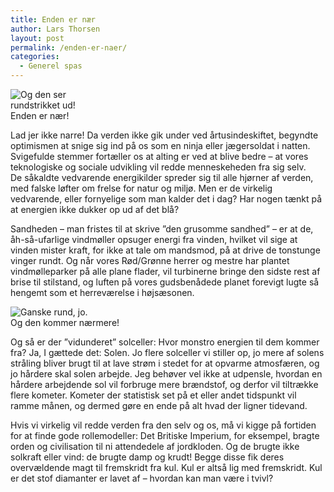 ```yaml
---
title: Enden er nær
author: Lars Thorsen
layout: post
permalink: /enden-er-naer/
categories:
  - Generel spas
---
```

<div class="bitImage bitRight" style="width: 143px">
  <img src="http://www.abekat.net/wp-content/images/naer.jpg" alt="Og den ser rundstrikket ud!" /><br /> Enden er nær!
</div>

Lad jer ikke narre! Da verden ikke gik under ved årtusindeskiftet, begyndte optimismen at snige sig ind på os som en ninja eller jægersoldat i natten. Svigefulde stemmer fortæller os at alting er ved at blive bedre – at vores teknologiske og sociale udvikling vil redde menneskeheden fra sig selv.  
De såkaldte vedvarende energikilder spreder sig til alle hjørner af verden, med falske løfter om frelse for natur og miljø. Men er de virkelig vedvarende, eller fornyelige som man kalder det i dag? Har nogen tænkt på at energien ikke dukker op ud af det blå?

Sandheden – man fristes til at skrive ”den grusomme sandhed” – er at de, åh-så-ufarlige vindmøller opsuger energi fra vinden, hvilket vil sige at vinden mister kraft, for ikke at tale om mandsmod, på at drive de tonstunge vinger rundt. Og når vores Rød/Grønne herrer og mestre har plantet vindmølleparker på alle plane flader, vil turbinerne bringe den sidste rest af brise til stilstand, og luften på vores gudsbenådede planet forevigt lugte så hengemt som et herreværelse i højsæsonen.

<div class="bitImage bitLeft" style="width: 183px">
  <img src="http://www.abekat.net/wp-content/images/naermere.jpg" alt="Ganske rund, jo." /><br /> Og den kommer nærmere!
</div>

Og så er der ”vidunderet” solceller: Hvor monstro energien til dem kommer fra? Ja, I gættede det: Solen. Jo flere solceller vi stiller op, jo mere af solens stråling bliver brugt til at lave strøm i stedet for at opvarme atmosfæren, og jo hårdere skal solen arbejde. Jeg behøver vel ikke at udpensle, hvordan en hårdere arbejdende sol vil forbruge mere brændstof, og derfor vil tiltrække flere kometer. Kometer der statistisk set på et eller andet tidspunkt vil ramme månen, og dermed gøre en ende på alt hvad der ligner tidevand.

Hvis vi virkelig vil redde verden fra den selv og os, må vi kigge på fortiden for at finde gode rollemodeller: Det Britiske Imperium, for eksempel, bragte orden og civilisation til ni attendedele af jordkloden. Og de brugte ikke solkraft eller vind: de brugte damp og krudt! Begge disse fik deres overvældende magt til fremskridt fra kul. Kul er altså lig med fremskridt. Kul er det stof diamanter er lavet af – hvordan kan man være i tvivl?